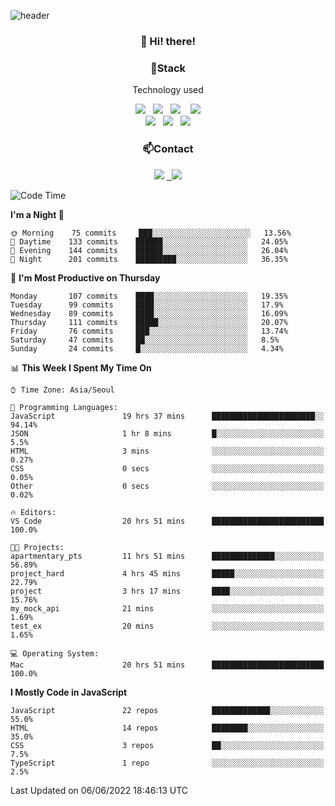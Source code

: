 ![header](https://capsule-render.vercel.app/api?type=waving&color=gradient&height=200&text=Che-ri&fontAlign=70&fontAlignY=40&animation=twinkling)

<h3 align="center">👋 Hi! there!</h3>

<h3 align="center">📌Stack</h3>
<p align="center">Technology used</p>
<div align="center"><img src="https://img.shields.io/badge/HTML5-e74c3c?style=flat-square&logo=HTML5&logoColor=white"></img> &nbsp <img src="https://img.shields.io/badge/CSS3-0A84FF?style=flat-square&logo=CSS3&logoColor=white"></img>  &nbsp <img src="https://img.shields.io/badge/SCSS-fd79a8?style=flat-square&logo=Sass&logoColor=white"/></a>&nbsp  &nbsp <img src="https://img.shields.io/badge/styled%2Dcomponents-DB7093?style=flat-square&logo=styled%2Dcomponents&logoColor=white"/></a>
<br><img src="https://img.shields.io/badge/JavaScript-FFCD11?style=flat-square&logo=JavaScript&logoColor=white"></img> &nbsp <img src="https://img.shields.io/badge/React-00BCF6?style=flat-square&logo=React&logoColor=white"></img> &nbsp <img src="https://img.shields.io/badge/Redux-764ABC?style=flat-square&logo=Redux&logoColor=white"/></a></div>

<h3 align="center">📫Contact</h3>
<div align="center"><a href="https://cheri.tistory.com/"><img src="https://img.shields.io/badge/Cheri-AD29B6?style=flat-square&logo=Tidal&logoColor=white"/></a> <a href="rnjs1135@gmail.com"> &nbsp <img src="https://img.shields.io/badge/Gmail-EA4335?style=flat-square&logo=Gmail&logoColor=white"/></a></div>

<!--START_SECTION:waka-->
![Code Time](http://img.shields.io/badge/Code%20Time-0%20secs-blue)

**I'm a Night 🦉** 

```text
🌞 Morning    75 commits     ███░░░░░░░░░░░░░░░░░░░░░░   13.56% 
🌆 Daytime    133 commits    ██████░░░░░░░░░░░░░░░░░░░   24.05% 
🌃 Evening    144 commits    ██████░░░░░░░░░░░░░░░░░░░   26.04% 
🌙 Night      201 commits    █████████░░░░░░░░░░░░░░░░   36.35%

```
📅 **I'm Most Productive on Thursday** 

```text
Monday       107 commits    ████░░░░░░░░░░░░░░░░░░░░░   19.35% 
Tuesday      99 commits     ████░░░░░░░░░░░░░░░░░░░░░   17.9% 
Wednesday    89 commits     ████░░░░░░░░░░░░░░░░░░░░░   16.09% 
Thursday     111 commits    █████░░░░░░░░░░░░░░░░░░░░   20.07% 
Friday       76 commits     ███░░░░░░░░░░░░░░░░░░░░░░   13.74% 
Saturday     47 commits     ██░░░░░░░░░░░░░░░░░░░░░░░   8.5% 
Sunday       24 commits     █░░░░░░░░░░░░░░░░░░░░░░░░   4.34%

```


📊 **This Week I Spent My Time On** 

```text
⌚︎ Time Zone: Asia/Seoul

💬 Programming Languages: 
JavaScript               19 hrs 37 mins      ███████████████████████░░   94.14% 
JSON                     1 hr 8 mins         █░░░░░░░░░░░░░░░░░░░░░░░░   5.5% 
HTML                     3 mins              ░░░░░░░░░░░░░░░░░░░░░░░░░   0.27% 
CSS                      0 secs              ░░░░░░░░░░░░░░░░░░░░░░░░░   0.05% 
Other                    0 secs              ░░░░░░░░░░░░░░░░░░░░░░░░░   0.02%

🔥 Editors: 
VS Code                  20 hrs 51 mins      █████████████████████████   100.0%

🐱‍💻 Projects: 
apartmentary_pts         11 hrs 51 mins      ██████████████░░░░░░░░░░░   56.89% 
project_hard             4 hrs 45 mins       █████░░░░░░░░░░░░░░░░░░░░   22.79% 
project                  3 hrs 17 mins       ████░░░░░░░░░░░░░░░░░░░░░   15.76% 
my_mock_api              21 mins             ░░░░░░░░░░░░░░░░░░░░░░░░░   1.69% 
test_ex                  20 mins             ░░░░░░░░░░░░░░░░░░░░░░░░░   1.65%

💻 Operating System: 
Mac                      20 hrs 51 mins      █████████████████████████   100.0%

```

**I Mostly Code in JavaScript** 

```text
JavaScript               22 repos            █████████████░░░░░░░░░░░░   55.0% 
HTML                     14 repos            ████████░░░░░░░░░░░░░░░░░   35.0% 
CSS                      3 repos             ██░░░░░░░░░░░░░░░░░░░░░░░   7.5% 
TypeScript               1 repo              ░░░░░░░░░░░░░░░░░░░░░░░░░   2.5%

```



 Last Updated on 06/06/2022 18:46:13 UTC
<!--END_SECTION:waka-->
